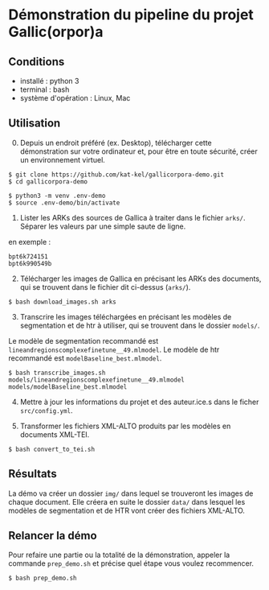 # Démonstration du pipeline du projet Gallic(orpor)a

## Conditions
- installé : python 3
- terminal : bash
- système d'opération : Linux, Mac

## Utilisation
0. Depuis un endroit préféré (ex. Desktop), télécharger cette démonstration sur votre ordinateur et, pour être en toute sécurité, créer un environnement virtuel.

```
$ git clone https://github.com/kat-kel/gallicorpora-demo.git
$ cd gallicorpora-demo

$ python3 -m venv .env-demo
$ source .env-demo/bin/activate
```

1. Lister les ARKs des sources de Gallica à traiter dans le fichier `arks/`. Séparer les valeurs par une simple saute de ligne.

en exemple :

```
bpt6k724151
bpt6k990549b
```

2. Télécharger les images de Gallica en précisant les ARKs des documents, qui se trouvent dans le fichier dit ci-dessus (`arks/`).

`$ bash download_images.sh arks`

3. Transcrire les images téléchargées en précisant les modèles de segmentation et de htr à utiliser, qui se trouvent dans le dossier `models/`.

Le modèle de segmentation recommandé est `lineandregionscomplexefinetune__49.mlmodel`. Le modèle de htr recommandé est `modelBaseline_best.mlmodel`.

`$ bash transcribe_images.sh models/lineandregionscomplexefinetune__49.mlmodel models/modelBaseline_best.mlmodel`

4. Mettre à jour les informations du projet et des auteur.ice.s dans le ficher `src/config.yml`.

5. Transformer les fichiers XML-ALTO produits par les modèles en documents XML-TEI.

`$ bash convert_to_tei.sh`

## Résultats
La démo va créer un dossier `img/` dans lequel se trouveront les images de chaque document. Elle créera en suite le dossier `data/` dans lesquel les modèles de segmentation et de HTR vont créer des fichiers XML-ALTO.

## Relancer la démo
Pour refaire une partie ou la totalité de la démonstration, appeler la commande `prep_demo.sh` et précise quel étape vous voulez recommencer.

`$ bash prep_demo.sh`
